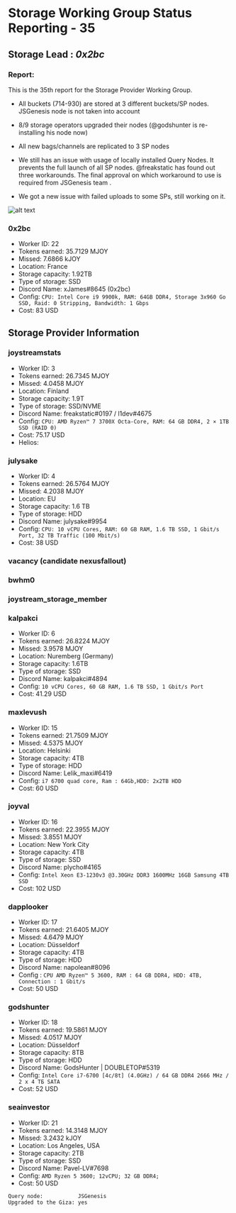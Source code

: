 # Storage Working Group Status Reporting - 35

## Storage Lead : _0x2bc_

### Report:

This is the 35th report for the Storage Provider Working Group. 

* All buckets (714-930) are stored at 3 different buckets/SP nodes. JSGenesis node is not taken into account 

* 8/9 storage operators upgraded their nodes (@godshunter is re-installing his node now)

* All new bags/channels are replicated to 3 SP nodes

* We still has an issue with usage of locally installed Query Nodes. It prevents the full launch of all SP nodes. @freakstatic has found out three workarounds. The final approval on which workaround to use is required from JSGenesis team .

* We got a new issue with failed uploads to some SPs, still working on it.


![alt text](https://i.imgur.com/8njNDcg.png )


### 0x2bc

- Worker ID: 22
- Tokens earned: 35.7129  MJOY
- Missed: 7.6866 kJOY
- Location: France
- Storage capacity: 1.92TB
- Type of storage: SSD
- Discord Name: xJames#8645 (0x2bc)
- Config: `CPU: Intel Core i9 9900k, RAM: 64GB DDR4, Storage 3x960 Go SSD, Raid: 0 Stripping, Bandwidth: 1 Gbps`
- Cost: 83 USD

## Storage Provider Information

### joystreamstats

- Worker ID: 3
- Tokens earned: 26.7345 MJOY
- Missed: 4.0458 MJOY
- Location: Finland
- Storage capacity: 1.9T
- Type of storage: SSD/NVME
- Discord Name: freakstatic#0197 / l1dev#4675
- Config: `CPU: AMD Ryzen™ 7 3700X Octa-Core, RAM: 64 GB DDR4, 2 × 1TB SSD (RAID 0)`
- Cost: 75.17 USD
- Helios:
  
### julysake

- Worker ID: 4
- Tokens earned: 26.5764 MJOY
- Missed: 4.2038 MJOY
- Location: EU
- Storage capacity: 1.6 TB
- Type of storage: HDD
- Discord Name: julysake#9954
- Config: `CPU: 10 vCPU Cores, RAM: 60 GB RAM, 1.6 TB SSD, 1 Gbit/s Port, 32 TB Traffic (100 Mbit/s)`
- Cost: 38 USD

### vacancy (candidate nexusfallout)
### bwhm0 
### joystream_storage_member 

### kalpakci

- Worker ID: 6
- Tokens earned: 26.8224 MJOY
- Missed: 3.9578  MJOY
- Location: Nuremberg (Germany)
- Storage capacity: 1.6TB
- Type of storage: SSD
- Discord Name: kalpakci#4894
- Config: `10 vCPU Cores, 60 GB RAM, 1.6 TB SSD, 1 Gbit/s Port`
- Cost: 41.29 USD

### maxlevush

- Worker ID: 15
- Tokens earned: 21.7509 MJOY
- Missed: 4.5375 MJOY
- Location: Helsinki
- Storage capacity: 4TB
- Type of storage: HDD
- Discord Name: Lelik_maxi#6419
- Config: `i7 6700 quad core, Ram : 64Gb,HDD: 2x2TB HDD`
- Cost: 60 USD


### joyval

- Worker ID: 16
- Tokens earned: 22.3955 MJOY
- Missed: 3.8551 MJOY
- Location: New York City
- Storage capacity: 4TB
- Type of storage: SSD
- Discord Name: plycho#4165
- Config: `Intel Xeon E3-1230v3 @3.30GHz DDR3 1600MHz 16GB Samsung 4TB SSD`
- Cost: 102 USD


### dapplooker

- Worker ID: 17
- Tokens earned: 21.6405 MJOY
- Missed: 4.6479 MJOY
- Location: Düsseldorf
- Storage capacity: 4TB
- Type of storage: HDD
- Discord Name: napolean#8096
- Config : `CPU AMD Ryzen™ 5 3600, RAM : 64 GB DDR4, HDD: 4TB, Connection : 1 Gbit/s`
- Cost: 50 USD


### godshunter

- Worker ID: 18
- Tokens earned: 19.5861 MJOY
- Missed: 4.0517 MJOY
- Location: Düsseldorf
- Storage capacity: 8TB
- Type of storage: HDD
- Discord Name: GodsHunter | DOUBLETOP#5319
- Config: `Intel Core i7-6700 [4c/8t] (4.0GHz) / 64 GB DDR4 2666 MHz / 2 x 4 TБ SATA`
- Cost: 52 USD


### seainvestor

- Worker ID: 21
- Tokens earned: 14.3148 MJOY
- Missed: 3.2432 kJOY
- Location: Los Angeles, USA
- Storage capacity: 2TB
- Type of storage: SSD
- Discord Name: Pavel-LV#7698
- Config: `AMD Ryzen 5 3600; 12vCPU; 32 GB DDR4;`
- Cost: 50 USD

```
Query node:           JSGenesis 
Upgraded to the Giza: yes
```
